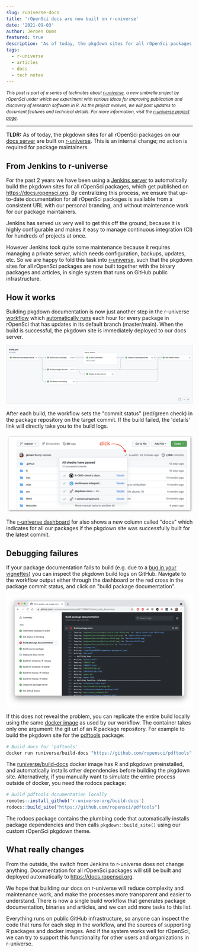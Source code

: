 ```yaml
---
slug: runiverse-docs
title: 'rOpenSci docs are now built on r-universe'
date: '2021-09-03'
author: Jeroen Ooms
featured: true
description: 'As of today, the pkgdown sites for all rOpenSci packages on our docs server are built on r-universe.'
tags:
  - r-universe
  - articles
  - docs
  - tech notes
---
```


<small><em>This post is part of a series of technotes about [r-universe](https://r-universe.dev), a new umbrella project by rOpenSci under which we experiment with various ideas for improving publication and discovery of research software in R.
As the project evolves, we will post updates to document features and technical details.
For more information, visit the [r-universe project page](/r-universe/).</em></small>

---



__TLDR:__ As of today, the pkgdown sites for all rOpenSci packages on our [docs server](https://docs.ropensci.org/) are built on [r-universe](https://ropensci.r-universe.dev). This is an internal change; no action is required for package maintainers.


## From Jenkins to r-universe

For the past 2 years we have been using a [Jenkins server](/blog/2019/06/07/ropensci-docs/) to automatically build the pkgdown sites for all rOpenSci packages, which get published on https://docs.ropensci.org. By centralizing this process, we ensure that up-to-date documentation for all rOpenSci packages is available from a consistent URL with our personal branding, and without maintenance work for our package maintainers.

Jenkins has served us very well to get this off the ground, because it is highly configurable and makes it easy to manage continuous integration (CI) for hundreds of projects at once.

However Jenkins took quite some maintenance because it requires managing a private server, which needs configuration, backups, updates, etc. So we are happy to fold this task into [r-universe](https://ropensci.r-universe.dev/), such that the pkgdown sites for all rOpenSci packages are now built together with the binary packages and articles, in single system that runs on GitHub public infrastructure. 

## How it works

Building pkgdown documentation is now just another step in the r-universe [workflow](https://github.com/r-universe/ropensci/blob/master/.github/workflows/build.yml) which [automatically runs](https://ropensci.org/blog/2021/03/04/r-universe-buildsystem/) each hour for every package in rOpenSci that has updates in its default branch (master/main). When the build is successful, the pkgdown site is immediately deployed to our docs server.

[![Screenshot of the diagram of steps in the r-universe workflow. The steps are building package source, building and deploying the GitHub documentation, setting the GitHub commit status.](wf1.png)](https://github.com/r-universe/ropensci/actions/runs/1193900365)

After each build, the workflow sets the "commit status" (red/green check) in the package repository on the target commit. If the build failed, the 'details' link will directly take you to the build logs.

![Screenshot of a GitHub repository after clicking on the green arrow next to the hash of the latest commit. This opened a small card with different checks including the docs building status.](status2.png)

The [r-universe dashboard](https://ropensci.r-universe.dev/ui#builds) for also shows a new column called "docs" which indicates for all our packages if the pkgdown site was successfully built for the latest commit.

## Debugging failures

If your package documentation fails to build (e.g. due to a [bug in your vignettes](blog/2019/12/08/precompute-vignettes/)) you can inspect the pkgdown build logs on GitHub. Navigate to the workflow output either through the dashboard or the red cross in the package commit status, and click on "build package documentation".

[![Screenshot of a workflow that shows in red that the documentation has failed to build](fail.png)](https://github.com/r-universe/ropensci/runs/3477708871?check_suite_focus=true)

If this does not reveal the problem, you can replicate the entire build locally using the same [docker image](https://github.com/r-universe-org/build-docs) as used by our workflow. The container takes only one argument: the git url of an R package repository. For example to build the pkgdown site for the [pdftools](https://docs.ropensci.org/pdftools) package:

```sh
# Build docs for 'pdftools'
docker run runiverse/build-docs "https://github.com/ropensci/pdftools"
```

The [runiverse/build-docs](https://github.com/r-universe-org/build-docs) docker image has R and pkgdown preinstalled, and automatically installs other dependencies before building the pkgdown site. Alternatively, if you manually want to simulate the entire process outside of docker, you need the rodocs package:

```r
# Build pdftools documentation locally
remotes::install_github('r-universe-org/build-docs')
rodocs::build_site("https://github.com/ropensci/pdftools")
```

The rodocs package contains the plumbing code that automatically installs package dependencies and then calls `pkgdown::build_site()` using our custom rOpenSci pkgdown theme.

## What really changes

From the outside, the switch from Jenkins to r-universe does not change anything. Documentation for all rOpenSci packages will still be built and deployed automatically to https://docs.ropensci.org.

We hope that building our docs on r-universe will reduce complexity and maintenance work, and make the processes more transparent and easier to understand. There is now a single build workflow that generates package documentation, binaries and articles, and we can add more tasks to this list.

Everything runs on public GitHub infrastructure, so anyone can inspect the code that runs for each step in the workflow, and the sources of supporting R packages and docker images. And if the system works well for rOpenSci, we can try to support this functionality for other users and organizations in r-universe.

<script>
window.onload=function(){
    var img = $("img[src$='wf1.png']");
    img.mouseover(x => img.attr('src','wf2.png')).mouseout(x => img.attr('src','wf1.png'));
}
</script>

